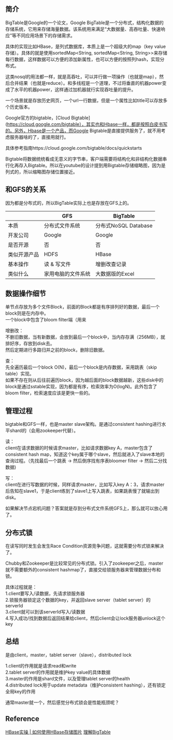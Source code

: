 ## 简介
BigTable是Google的一个论文，Google BigTable是一个分布式，结构化数据的存储系统，它用来存储海量数据。该系统用来满足“大数据量、高吞吐量、快速响应”等不同应用场景下的存储需求。

具体的实现比如HBase，是列式数据库，本质上是一个超级大的map（key value存储）。具体的就是使用sortedMap<String, sortedMap<String, String>>来存储每行数据，这样数据可以方便的添加新属性，也可以方便的按照列hash，实现分布式。

这类nosql的用法都一样，就是高吞吐，可以并行做一项操作（也就是map），然后合并结果（也就是reduce）。和多线程是一个道理，不过将垂直的机器power变成了水平的机器power，这样通过加机器就行实现吞吐量的提升。

一个场景就是存放历史网页，一个url一行数据，但是一个属性比如title可以存放多个历史版本。

Google官方的bigtable，[Cloud Bigtable](https://cloud.google.com/bigtable），其实也和Hbase一样，都是按照白皮书写的。另外，Hbase是一个产品，而Google Bigtable是直接提供服务了，就不用考虑服务器啥的了，直接用就行。

具体参考指南https://cloud.google.com/bigtable/docs/quickstarts

Bigtable将数据统统看成无意义的字节串，客户端需要将结构化和非结构化数据串行化再存入Bigtable。所以在youtube的设计提到用Bigtable存储缩略图，因为是列式的，所以缩略图存储位置接近。

## 和GFS的关系
因为都是分布式的，所以BigTable实际上也是存放在GFS上的。

|   | GFS  | BigTable  | 
|---|---|---|
| 本质  | 分布式文件系统  | 分布式NoSQL Database   | 
| 开发公司  | Google  | Google  | 
| 是否开源  | 否  | 否  | 
| 类似开源产品  | HDFS  | HBase  | 
| 基本操作  | 读 & 写文件  | 增删改查记录  | 
| 类似什么  | 家用电脑的文件系统  | 大数据版的Excel  | 

## 数据操作细节
单节点存放为多个文件Block，前面的Block都是有序排列好的数据，最后一个block则是在内存中。  
一个block中包含了bloom filter端（用来

增删改：  
不删旧数据，当有新数据，会放到最后一个block中，当内存存满（256MB），就排好序，存放到disk去。  
然后定期进行多路归并之前的block，删除旧数据。

查：  
先全遍历最后一个block O(N)，最后一个block是内存数据，采用跳表（skip table）实现。  
如果不存在则从后往前遍历block，因为越后面的block数据越新，这些disk中的block是通过sstable实现，因为都是有序，检索效率为O(logN)。此外包含了bloom filter，检索速度应该是更快一些的。

## 管理过程
bigtable和GFS一样，也是master slave架构。是通过consistent hashing进行水平shard的（会用zookeeper代替）。  

读：  
client在请求数据的时候请求master，比如请求数据key A，master包含了consistent hash map，知道这个key属于哪个slave，然后就进入了slave本地的查询过程。（先找最后一个跳表 -> 然后倒序找有序表bloomer filter -> 然后二分找数据)

写：  
client在进行写数据的时候，同样请求master，比如写入key A：3，请求master后告知在slave1，于是client练到了slave1上写入跳表，如果跳表慢了就输出到disk。  

如果解决节点宕机问题？答案就是存到分布式文件系统GFS上，那么就可以放心用了。

## 分布式锁
在读写同时发生会发生Race Condition资源竞争问题，这就需要分布式锁来解决了。  

Chubby和Zookeeper是比较常见的分布式锁。引入了zookeeper之后，master就不需要额外的consistent hashmap了，直接交给锁服务器来管理数据分布和锁。

具体过程就是：  
1.client要写入/读数据，先请求锁服务器  
2.锁服务器锁定这个数据的key，并返回slave server（tablet server）的serverId  
3.client就可以到该serverId写入/读数据  
4.写入成功/找到数据后返回结果给client，然后client会让lock服务器unlock这个key  

## 总结
是由client，master，tablet server（slave），distributed lock

1.client的作用就是请求read和write  
2.tablet server的作用就是维护key value的具体数据  
3.master的作用是shard文件，以及管理tablet server的health  
4.distributed lock用于update metadata（维护consistent hashing），还有锁定全局key的作用

通常master就一个，然后感觉分布式锁会是性能瓶颈呢？

## Reference
[HBase实操 | 如何使用HBase存储图片](https://yq.aliyun.com/articles/670092)
[理解BigTable](https://lianhaimiao.github.io/2018/03/19/%E7%90%86%E8%A7%A3BigTable/)
